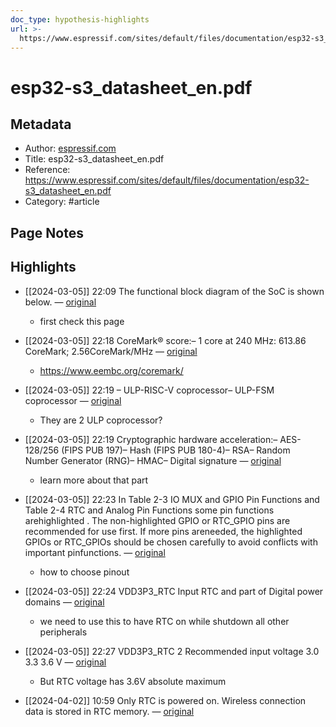 ```yaml
---
doc_type: hypothesis-highlights
url: >-
  https://www.espressif.com/sites/default/files/documentation/esp32-s3_datasheet_en.pdf
---
```


# esp32-s3_datasheet_en.pdf

## Metadata
- Author: [espressif.com]()
- Title: esp32-s3_datasheet_en.pdf
- Reference: https://www.espressif.com/sites/default/files/documentation/esp32-s3_datasheet_en.pdf
- Category: #article

## Page Notes
## Highlights
- [[2024-03-05]] 22:09 The functional block diagram of the SoC is shown below. — [original](https://hyp.is/nVgz6ts0Ee6U6UvUc9PnEQ/www.espressif.com/sites/default/files/documentation/esp32-s3_datasheet_en.pdf)
    - first check this page

- [[2024-03-05]] 22:18 CoreMark® score:– 1 core at 240 MHz: 613.86 CoreMark; 2.56CoreMark/MHz — [original](https://hyp.is/1bfG5ts1Ee6OIR_j4ug9OQ/www.espressif.com/sites/default/files/documentation/esp32-s3_datasheet_en.pdf)
    - https://www.eembc.org/coremark/

- [[2024-03-05]] 22:19 – ULP-RISC-V coprocessor– ULP-FSM coprocessor — [original](https://hyp.is/-2lymts1Ee6t1TcP3kNB2w/www.espressif.com/sites/default/files/documentation/esp32-s3_datasheet_en.pdf)
    - They are 2 ULP coprocessor?

- [[2024-03-05]] 22:19 Cryptographic hardware acceleration:– AES-128/256 (FIPS PUB 197)– Hash (FIPS PUB 180-4)– RSA– Random Number Generator (RNG)– HMAC– Digital signature — [original](https://hyp.is/FyeyEts2Ee6JFqsZtNfgCg/www.espressif.com/sites/default/files/documentation/esp32-s3_datasheet_en.pdf)
    - learn more about that part

- [[2024-03-05]] 22:23 In Table 2-3 IO MUX and GPIO Pin Functions and Table 2-4 RTC and Analog Pin Functions some pin functions arehighlighted . The non-highlighted GPIO or RTC_GPIO pins are recommended for use first. If more pins areneeded, the highlighted GPIOs or RTC_GPIOs should be chosen carefully to avoid conflicts with important pinfunctions. — [original](https://hyp.is/kxbM-ts2Ee6x7L-UC-sX7Q/www.espressif.com/sites/default/files/documentation/esp32-s3_datasheet_en.pdf)
    - how to choose pinout

- [[2024-03-05]] 22:24 VDD3P3_RTC Input RTC and part of Digital power domains — [original](https://hyp.is/sVhJPNs2Ee6tNXscXAC46A/www.espressif.com/sites/default/files/documentation/esp32-s3_datasheet_en.pdf)
    - we need to use this to have RTC on while shutdown all other peripherals

- [[2024-03-05]] 22:27 VDD3P3_RTC 2 Recommended input voltage 3.0 3.3 3.6 V — [original](https://hyp.is/EEFpGts3Ee6JHsNQ54PagQ/www.espressif.com/sites/default/files/documentation/esp32-s3_datasheet_en.pdf)
    - But RTC voltage has 3.6V absolute maximum

- [[2024-04-02]] 10:59 Only RTC is powered on. Wireless connection data is stored in RTC memory. — [original](https://hyp.is/SOX0XvDPEe6422cYf5e4Mw/www.espressif.com/sites/default/files/documentation/esp32-s3_datasheet_en.pdf)





